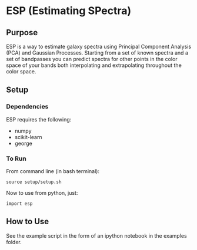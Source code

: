 # ESP (Estimating SPectra)

## Purpose
ESP is a way to estimate galaxy spectra using Principal Component
Analysis (PCA) and Gaussian Processes. Starting from a set of known spectra and
a set of bandpasses you can predict spectra for other points
in the color space of your bands both interpolating and extrapolating
throughout the color space.

## Setup

### Dependencies

ESP requires the following:

 * numpy
 * scikit-learn
 * george

### To Run

From command line (in bash terminal):

    source setup/setup.sh

Now to use from python, just:

    import esp

## How to Use
See the example script in the form of an ipython notebook in the examples folder.
